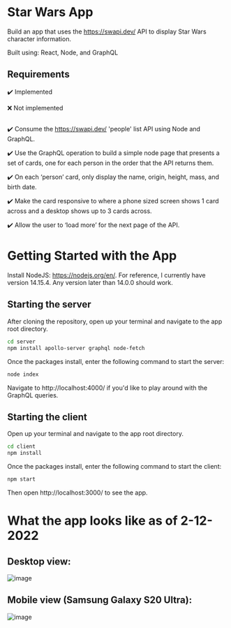 # Star Wars App
Build an app that uses the https://swapi.dev/ API to display Star Wars character information. 

Built using: React, Node, and GraphQL

## Requirements

:heavy_check_mark: Implemented 

:x: Not implemented

##

:heavy_check_mark: Consume the https://swapi.dev/ 'people' list API using Node and GraphQL.

:heavy_check_mark: Use the GraphQL operation to build a simple node page that presents a set of cards, one for each person in the order that the API returns them.

:heavy_check_mark: On each ‘person’ card, only display the name, origin, height, mass, and birth date.

:heavy_check_mark: Make the card responsive to where a phone sized screen shows 1 card across and a desktop shows up to 3 cards across.

:heavy_check_mark: Allow the user to ‘load more’ for the next page of the API.

# Getting Started with the App
Install NodeJS: https://nodejs.org/en/. For reference, I currently have version 14.15.4. Any version later than 14.0.0 should work.

## Starting the server
After cloning the repository, open up your terminal and navigate to the app root directory.

```sh
cd server
npm install apollo-server graphql node-fetch
```
Once the packages install, enter the following command to start the server:

```sh
node index
```

Navigate to http://localhost:4000/ if you'd like to play around with the GraphQL queries.
## Starting the client
Open up your terminal and navigate to the app root directory.

```sh
cd client
npm install
```

Once the packages install, enter the following command to start the client:

```sh
npm start
```
Then open http://localhost:3000/ to see the app.

# What the app looks like as of 2-12-2022

## Desktop view:
![image](https://user-images.githubusercontent.com/16530058/153731099-ebc646ab-c1e7-473b-bd63-26cbc8f8d19f.png)


## Mobile view (Samsung Galaxy S20 Ultra):
![image](https://user-images.githubusercontent.com/16530058/153731116-624e6616-1075-4ef4-a0b2-6fd8b5be91e4.png)
